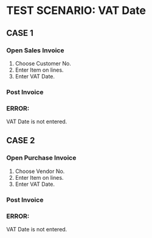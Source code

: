 # TEST SCENARIO: VAT Date

## CASE 1

### Open Sales Invoice

1. Choose Customer No.
2. Enter Item on lines.
3. Enter VAT Date.

### Post Invoice

### ERROR:

VAT Date is not entered.

## CASE 2

### Open Purchase Invoice

1. Choose Vendor No.
2. Enter Item on lines.
3. Enter VAT Date.

### Post Invoice

### ERROR:

VAT Date is not entered.